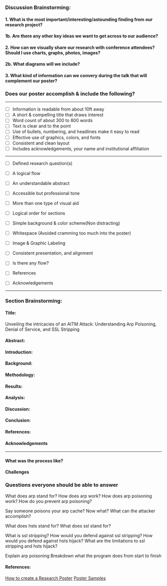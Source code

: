 ### Discussion Brainstorming:

#### 1. What is the most important/interesting/astounding finding from our research project?

#### 1b. Are there any other key ideas we want to get across to our audience?

#### 2. How can we visually share our research with conference attendees? Should I use charts, graphs, photos, images?

#### 2b. What diagrams will we include?

#### 3. What kind of information can we convery during the talk that will complement our poster?

### Does our poster accomplish & include the following?

---

- [ ] Information is readable from about 10ft away
- [ ] A short & compelling title that draws interest
- [ ] Word count of about 300 to 800 words
- [ ] Text is clear and to the point
- [ ] Use of bullets, numbering, and headlines make it easy to read
- [ ] Effective use of graphics, colors, and fonts
- [ ] Consistent and clean layout
- [ ] Includes acknowledgements, your name and institutional affiliation

---

- [ ] Defined research question(s)
- [ ] A logical flow
- [ ] An understandable abstract
- [ ] Accessible but professional tone
- [ ] More than one type of visual aid
- [ ] Logical order for sections
- [ ] Simple background & color scheme(Non distracting)
- [ ] Whitespace (Avoided cramming too much into the poster)
- [ ] Image & Graphic Labeling
- [ ] Consistent presentation, and alignment
- [ ] Is there any flow?
- [ ] References
- [ ] Acknowledgements


---

### Section Brainstorming:

#### Title:

Unveiling the intricacies of an AITM Attack: Understanding Arp Poisoning, Denial of Service, and SSL Stripping

#### Abstract:

#### Introduction:

#### Background:

#### Methodology:

#### Results:

#### Analysis:

#### Discussion:

#### Conclusion:

#### References:

#### Acknowledgements

---

#### What was the process like?

#### Challenges

### Questions everyone should be able to answer

What does arp stand for?
How does arp work?
How does arp poisoning work?
How do you prevent arp poisoning?

Say someone poisons your arp cache? Now what? What can the attacker accomplish?

What does hsts stand for?
What does ssl stand for?

What is ssl stripping?
How would you defend against ssl stripping?
How would you defend against hsts hijack?
What are the limitations to ssl stripping and hsts hijack?

Explain arp poisoning
Breakdown what the program does from start to finish

#### References:
[How to create a Research Poster](https://guides.nyu.edu/posters/poster-basics)
[Poster Samples](https://undergradcollege.utexas.edu/academics/undergraduate-research/guide-creating-research-posters/poster-samples)
